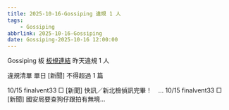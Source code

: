 ```yaml
---
title: 2025-10-16-Gossiping 違規 1 人
tags:
    - Gossiping
abbrlink: 2025-10-16-Gossiping
date: Gossiping-2025-10-16 12:00:00
---
```

Gossiping 板 [板規連結](https://www.ptt.cc/bbs/Gossiping/M.1637425085.A.07D.html)
昨天違規 1 人
<!-- more -->

違規清單
單日 [新聞] 不得超過 1 篇

10/15 finalvent33 □ [新聞] 快訊／新北檢偵訊完畢！　…
10/15 finalvent33 □ [新聞] 國安局要查狗仔跟拍有無境…
